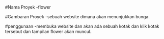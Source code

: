 #Nama Proyek
-flower

#Gambaran Proyek
-sebuah website dimana akan menunjukkan 
bunga.

#penggunaan
-membuka website dan akan ada sebuah kotak
dan klik kotak tersebut dan tampilan flower
akan muncul.
